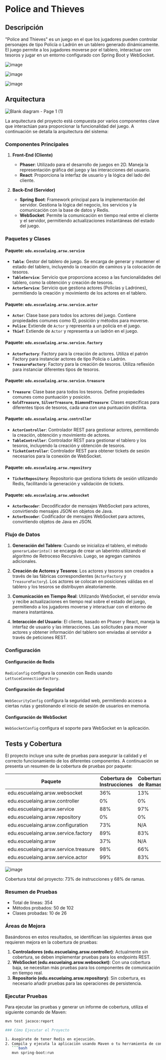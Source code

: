 # Police and Thieves

## Descripción

"Police and Thieves" es un juego en el que los jugadores pueden controlar personajes de tipo Policía o Ladrón en un tablero generado dinámicamente. El juego permite a los jugadores moverse por el tablero, interactuar con tesoros y jugar en un entorno configurado con Spring Boot y WebSocket.

![image](https://github.com/user-attachments/assets/b2ff2e98-4d1e-48ef-aa8f-3012dae0d494)

![image](https://github.com/user-attachments/assets/6ef69193-c7c4-4e5e-ae7e-08c770172c7f)

![image](https://github.com/user-attachments/assets/31b56ba3-d4df-4711-b32c-f5a67d8f55dc)

## Arquitectura

![Blank diagram - Page 1 (1)](https://github.com/user-attachments/assets/984f2a4e-efda-4a97-9efa-080cce9eee54)


La arquitectura del proyecto está compuesta por varios componentes clave que interactúan para proporcionar la funcionalidad del juego. A continuación se detalla la arquitectura del sistema:

### Componentes Principales

1. **Front-End (Cliente)**
    - **Phaser**: Utilizado para el desarrollo de juegos en 2D. Maneja la representación gráfica del juego y las interacciones del usuario.
    - **React**: Proporciona la interfaz de usuario y la lógica del lado del cliente.

2. **Back-End (Servidor)**
    - **Spring Boot**: Framework principal para la implementación del servidor. Gestiona la lógica del negocio, los servicios y la comunicación con la base de datos y Redis.
    - **WebSocket**: Permite la comunicación en tiempo real entre el cliente y el servidor, permitiendo actualizaciones instantáneas del estado del juego.

### Paquetes y Clases

#### Paquete: `edu.escuelaing.arsw.service`

- **`Table`**: Gestor del tablero de juego. Se encarga de generar y mantener el estado del tablero, incluyendo la creación de caminos y la colocación de tesoros.
- **`TableService`**: Servicio que proporciona acceso a las funcionalidades del tablero, como la obtención y creación de tesoros.
- **`ActorService`**: Servicio que gestiona actores (Policías y Ladrónes), permitiendo la creación y movimiento de los actores en el tablero.

#### Paquete: `edu.escuelaing.arsw.service.actor`

- **`Actor`**: Clase base para todos los actores del juego. Contiene propiedades comunes como ID, posición y métodos para moverse.
- **`Police`**: Extiende de `Actor` y representa a un policía en el juego.
- **`Thief`**: Extiende de `Actor` y representa a un ladrón en el juego.

#### Paquete: `edu.escuelaing.arsw.service.factory`

- **`ActorFactory`**: Factory para la creación de actores. Utiliza el patrón Factory para instanciar actores de tipo Policía o Ladrón.
- **`TreasureFactory`**: Factory para la creación de tesoros. Utiliza reflexión para instanciar diferentes tipos de tesoros.

#### Paquete: `edu.escuelaing.arsw.service.treasure`

- **`Treasure`**: Clase base para todos los tesoros. Define propiedades comunes como puntuación y posición.
- **`GoldTreasure`**, **`SilverTreasure`**, **`DiamondTreasure`**: Clases específicas para diferentes tipos de tesoros, cada una con una puntuación distinta.

#### Paquete: `edu.escuelaing.arsw.controller`

- **`ActorController`**: Controlador REST para gestionar actores, permitiendo la creación, obtención y movimiento de actores.
- **`TableController`**: Controlador REST para gestionar el tablero y los tesoros, incluyendo la creación y obtención de tesoros.
- **`TicketController`**: Controlador REST para obtener tickets de sesión necesarios para la conexión de WebSocket.

#### Paquete: `edu.escuelaing.arsw.repository`

- **`TicketRepository`**: Repositorio que gestiona tickets de sesión utilizando Redis, facilitando la generación y validación de tickets.

#### Paquete: `edu.escuelaing.arsw.websocket`

- **`ActorDecoder`**: Decodificador de mensajes WebSocket para actores, convirtiendo mensajes JSON en objetos de Java.
- **`ActorEncoder`**: Codificador de mensajes WebSocket para actores, convirtiendo objetos de Java en JSON.

### Flujo de Datos

1. **Generación del Tablero**: Cuando se inicializa el tablero, el método `generarLaberinto()` se encarga de crear un laberinto utilizando el algoritmo de Retroceso Recursivo. Luego, se agregan caminos adicionales.

2. **Creación de Actores y Tesoros**: Los actores y tesoros son creados a través de las fábricas correspondientes (`ActorFactory` y `TreasureFactory`). Los actores se colocan en posiciones válidas en el tablero y los tesoros se distribuyen aleatoriamente.

3. **Comunicación en Tiempo Real**: Utilizando WebSocket, el servidor envía y recibe actualizaciones en tiempo real sobre el estado del juego, permitiendo a los jugadores moverse y interactuar con el entorno de manera instantánea.

4. **Interacción del Usuario**: El cliente, basado en Phaser y React, maneja la interfaz de usuario y las interacciones. Las solicitudes para mover actores y obtener información del tablero son enviadas al servidor a través de peticiones REST.

### Configuración

#### Configuración de Redis

`RedisConfig` configura la conexión con Redis usando `LettuceConnectionFactory`.

#### Configuración de Seguridad

`WebSecurityConfig` configura la seguridad web, permitiendo acceso a ciertas rutas y gestionando el inicio de sesión de usuarios en memoria.

#### Configuración de WebSocket

`WebSocketConfig` configura el soporte para WebSocket en la aplicación.

## Tests y Cobertura

El proyecto incluye una suite de pruebas para asegurar la calidad y el correcto funcionamiento de los diferentes componentes. A continuación se presenta un resumen de la cobertura de pruebas por paquete:

| Paquete                              | Cobertura de Instrucciones | Cobertura de Ramas |
|--------------------------------------|----------------------------|---------------------|
| edu.escuelaing.arsw.websocket        | 36%                        | 13%                 |
| edu.escuelaing.arsw.controller       | 0%                         | 0%                  |
| edu.escuelaing.arsw.service          | 88%                        | 97%                 |
| edu.escuelaing.arsw.repository       | 0%                         | 0%                  |
| edu.escuelaing.arsw.configuration    | 73%                        | N/A                 |
| edu.escuelaing.arsw.service.factory  | 89%                        | 83%                 |
| edu.escuelaing.arsw                  | 37%                        | N/A                 |
| edu.escuelaing.arsw.service.treasure | 98%                        | 66%                 |
| edu.escuelaing.arsw.service.actor    | 99%                        | 83%                 |


![image](https://github.com/user-attachments/assets/387a792e-817a-4b86-bbe7-91428781b0bb)


Cobertura total del proyecto: 73% de instrucciones y 68% de ramas.

### Resumen de Pruebas

- Total de líneas: 354
- Métodos probados: 50 de 102
- Clases probadas: 10 de 26

### Áreas de Mejora

Basándonos en estos resultados, se identifican las siguientes áreas que requieren mejora en la cobertura de pruebas:

1. **Controladores (edu.escuelaing.arsw.controller)**: Actualmente sin cobertura, se deben implementar pruebas para los endpoints REST.
2. **WebSocket (edu.escuelaing.arsw.websocket)**: Con una cobertura baja, se necesitan más pruebas para los componentes de comunicación en tiempo real.
3. **Repositorio (edu.escuelaing.arsw.repository)**: Sin cobertura, es necesario añadir pruebas para las operaciones de persistencia.

### Ejecutar Pruebas

Para ejecutar las pruebas y generar un informe de cobertura, utiliza el siguiente comando de Maven:

```bash
mvn test jacoco:report

### Cómo Ejecutar el Proyecto

1. Asegúrate de tener Redis en ejecución.
2. Compila y ejecuta la aplicación usando Maven o tu herramienta de construcción preferida.
   ```bash
   mvn spring-boot:run
